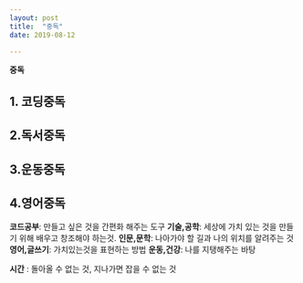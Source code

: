 ```yaml
---
layout: post
title:  "중독"
date: 2019-08-12

---
```


**중독**

## 1. 코딩중독
## 2.독서중독
## 3.운동중독
## 4.영어중독

**코드공부**: 만들고 싶은 것을 간편화 해주는 도구
**기술,공학**: 세상에 가치 있는 것을 만들기 위해 배우고 창조해야 하는것.
**인문,문학**: 나아가야 할 길과 나의 위치를 알려주는 것
**영어,글쓰기**: 가치있는것을 표현하는 방법
**운동,건강**: 나를 지탱해주는 바탕

**시간** : 돌아올 수 없는 것, 지나가면 잡을 수 없는 것
